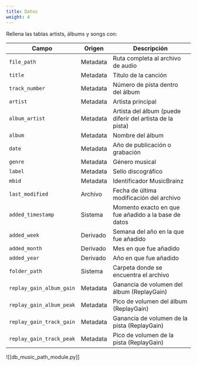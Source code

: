 ```yaml
---
title: Datos
weight: 4
---
```


Rellena las tablas artists, álbums y songs con:

| Campo                    | Origen   | Descripción                                               |
| ------------------------ | -------- | --------------------------------------------------------- |
| `file_path`              | Metadata | Ruta completa al archivo de audio                         |
| `title`                  | Metadata | Título de la canción                                      |
| `track_number`           | Metadata | Número de pista dentro del álbum                          |
| `artist`                 | Metadata | Artista principal                                         |
| `album_artist`           | Metadata | Artista del álbum (puede diferir del artista de la pista) |
| `album`                  | Metadata | Nombre del álbum                                          |
| `date`                   | Metadata | Año de publicación o grabación                            |
| `genre`                  | Metadata | Género musical                                            |
| `label`                  | Metadata | Sello discográfico                                        |
| `mbid`                   | Metadata | Identificador MusicBrainz                                 |
| `last_modified`          | Archivo  | Fecha de última modificación del archivo                  |
| `added_timestamp`        | Sistema  | Momento exacto en que fue añadido a la base de datos      |
| `added_week`             | Derivado | Semana del año en la que fue añadido                      |
| `added_month`            | Derivado | Mes en que fue añadido                                    |
| `added_year`             | Derivado | Año en que fue añadido                                    |
| `folder_path`            | Sistema  | Carpeta donde se encuentra el archivo                     |
| `replay_gain_album_gain` | Metadata | Ganancia de volumen del álbum (ReplayGain)                |
| `replay_gain_album_peak` | Metadata | Pico de volumen del álbum (ReplayGain)                    |
| `replay_gain_track_gain` | Metadata | Ganancia de volumen de la pista (ReplayGain)              |
| `replay_gain_track_peak` | Metadata | Pico de volumen de la pista (ReplayGain)                  |

![[db_music_path_module.py]]